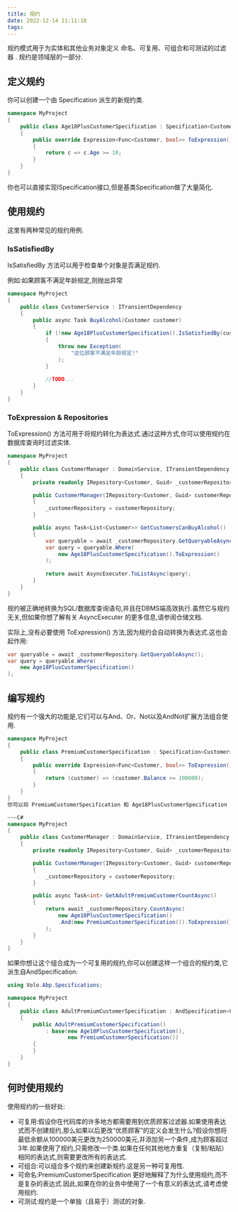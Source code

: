 ```yaml
---
title: 规约
date: 2022-12-14 11:11:18
tags:
---
```

规约模式用于为实体和其他业务对象定义 命名、可复用、可组合和可测试的过滤器 .
规约是领域层的一部分.
## 定义规约
你可以创建一个由 Specification<Customer> 派生的新规约类.

~~~C#
namespace MyProject
{
    public class Age18PlusCustomerSpecification : Specification<Customer>
    {
        public override Expression<Func<Customer, bool>> ToExpression()
        {
            return c => c.Age >= 18;
        }
    }
}
~~~
你也可以直接实现ISpecification<T>接口,但是基类Specification<T>做了大量简化.
## 使用规约
这里有两种常见的规约用例.

### IsSatisfiedBy
IsSatisfiedBy 方法可以用于检查单个对象是否满足规约.

例如:如果顾客不满足年龄规定,则抛出异常

~~~C#
namespace MyProject
{
    public class CustomerService : ITransientDependency
    {
        public async Task BuyAlcohol(Customer customer)
        {
            if (!new Age18PlusCustomerSpecification().IsSatisfiedBy(customer))
            {
                throw new Exception(
                    "这位顾客不满足年龄规定!"
                );
            }
            
            //TODO...
        }
    }
}
~~~
### ToExpression & Repositories
ToExpression() 方法可用于将规约转化为表达式.通过这种方式,你可以使用规约在数据库查询时过滤实体.

~~~C#
namespace MyProject
{
    public class CustomerManager : DomainService, ITransientDependency
    {
        private readonly IRepository<Customer, Guid> _customerRepository;

        public CustomerManager(IRepository<Customer, Guid> customerRepository)
        {
            _customerRepository = customerRepository;
        }

        public async Task<List<Customer>> GetCustomersCanBuyAlcohol()
        {
            var queryable = await _customerRepository.GetQueryableAsync();
            var query = queryable.Where(
                new Age18PlusCustomerSpecification().ToExpression()
            );
            
            return await AsyncExecuter.ToListAsync(query);
        }
    }
}
~~~
规约被正确地转换为SQL/数据库查询语句,并且在DBMS端高效执行.虽然它与规约无关,但如果你想了解有关 AsyncExecuter 的更多信息,请参阅仓储文档.

实际上,没有必要使用 ToExpression() 方法,因为规约会自动转换为表达式.这也会起作用:

~~~C#
var queryable = await _customerRepository.GetQueryableAsync();
var query = queryable.Where(
    new Age18PlusCustomerSpecification()
);
~~~
## 编写规约
规约有一个强大的功能是,它们可以与And、Or、Not以及AndNot扩展方法组合使用.

~~~C#
namespace MyProject
{
    public class PremiumCustomerSpecification : Specification<Customer>
    {
        public override Expression<Func<Customer, bool>> ToExpression()
        {
            return (customer) => (customer.Balance >= 100000);
        }
    }
}
你可以将 PremiumCustomerSpecification 和 Age18PlusCustomerSpecification 结合起来,查询优质成人顾客的数量,如下所示:

~~~C#
namespace MyProject
{
    public class CustomerManager : DomainService, ITransientDependency
    {
        private readonly IRepository<Customer, Guid> _customerRepository;

        public CustomerManager(IRepository<Customer, Guid> customerRepository)
        {
            _customerRepository = customerRepository;
        }

        public async Task<int> GetAdultPremiumCustomerCountAsync()
        {
            return await _customerRepository.CountAsync(
                new Age18PlusCustomerSpecification()
                .And(new PremiumCustomerSpecification()).ToExpression()
            );
        }
    }
}
~~~
如果你想让这个组合成为一个可复用的规约,你可以创建这样一个组合的规约类,它派生自AndSpecification:

~~~C#
using Volo.Abp.Specifications;

namespace MyProject
{
    public class AdultPremiumCustomerSpecification : AndSpecification<Customer>
    {
        public AdultPremiumCustomerSpecification() 
            : base(new Age18PlusCustomerSpecification(),
                   new PremiumCustomerSpecification())
        {
        }
    }
}
~~~
## 何时使用规约
使用规约的一些好处:

+ 可复用:假设你在代码库的许多地方都需要用到优质顾客过滤器.如果使用表达式而不创建规约,那么如果以后更改“优质顾客”的定义会发生什么?假设你想将最低余额从100000美元更改为250000美元,并添加另一个条件,成为顾客超过3年.如果使用了规约,只需修改一个类.如果在任何其他地方重复（复制/粘贴）相同的表达式,则需要更改所有的表达式.
+ 可组合:可以组合多个规约来创建新规约.这是另一种可复用性.
+ 可命名:PremiumCustomerSpecification 更好地解释了为什么使用规约,而不是复杂的表达式.因此,如果在你的业务中使用了一个有意义的表达式,请考虑使用规约.
+ 可测试:规约是一个单独（且易于）测试的对象.

